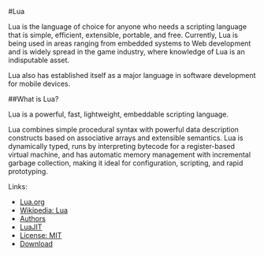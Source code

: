 #Lua

Lua is the language of choice for anyone who needs a scripting language that is 
simple, efficient, extensible, portable, and free. Currently, Lua is being used 
in areas ranging from embedded systems to Web development and is widely spread 
in the game industry, where knowledge of Lua is an indisputable asset. 

Lua also has established itself as a major language in software development for 
mobile devices.

##What is Lua?

Lua is a powerful, fast, lightweight, embeddable scripting language.

Lua combines simple procedural syntax with powerful data description constructs 
based on associative arrays and extensible semantics. 
Lua is dynamically typed, runs by interpreting bytecode for a register-based 
virtual machine, and has automatic memory management with incremental garbage 
collection, making it ideal for configuration, scripting, and rapid prototyping. 


Links:  
* [Lua.org](http://www.lua.org/)
* [Wikipedia: Lua](http://en.wikipedia.org/wiki/Lua_%28programming_language%29)
* [Authors](http://www.lua.org/authors.html)
* [LuaJIT](http://luajit.org/)
* [License: MIT](http://www.lua.org/download.html)
* [Download](http://www.lua.org/download.html)

